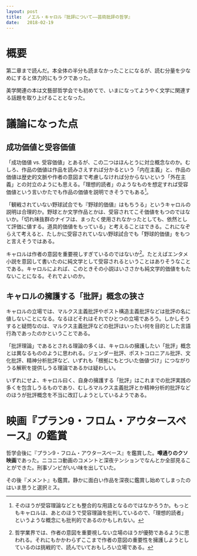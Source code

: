 ```yaml
---
layout: post
title:  ノエル・キャロル『批評について――芸術批評の哲学』
date:   2018-02-19
---
```


# 概要
第二章まで読んだ。本全体の半分も読まなかったことになるが、読む分量を少なめにすると体力的にもラクであった。

美学関連の本は文藝部哲学会でも初めてで、いまになってようやく文学に関連する話題を取り上げることとなった。

# 議論になった点
## 成功価値と受容価値
「成功価値 vs. 受容価値」とあるが、この二つはほんとうに対立概念なのか。むしろ、作品の価値は作品を読みさえすれば分かるという「内在主義」と、作品の価値は歴史的文脈や作者の意図まで考慮しなければ分からないという「外在主義」との対立のようにも思える。「理想的読者」のようなものを想定すれば受容価値という言いかたでも作品の価値を説明できそうでもある[^1]。

[^1]: そのほうが受容理論などとも整合的な用語となるのではなかろうか。もっともキャロルは、あとのほうで受容理論を批判しているので、「理想的読者」というような概念にも批判的であるのかもしれない。

「観戦されていない野球試合でも『野球的価値』はもちうる」というキャロルの説明は合理的か。野球とか文学作品とかは、受容されてこそ価値をもつのではないか。「切れ味抜群のナイフは、まったく使用されなかったとしても、依然として評価に値する。道具的価値をもっている」と考えることはできる。これになぞらえて考えると、たしかに受容されていない野球試合でも「野球的価値」をもつと言えそうではある。

キャロルは作者の意図を重要視しすぎているのではないか[^2]。たとえばエンタメ小説を意図して書いたのに純文学として受容されるということはありそうなことである。キャロルによれば、このときその小説はいささかも純文学的価値をもたないことになる。それでよいのか。

[^2]: 哲学業界では、作者の意図を重要視しない立場のほうが優勢であるように思われる。それにもかかわらずここまで作者の意図の重要性を擁護しようとしているのは挑戦的で、読んでいておもしろい立場である。

## キャロルの擁護する「批評」概念の狭さ
キャロルの立場では、マルクス主義批評やポスト構造主義批評などは批評の名に値しないことになる。なるほどそれはそれでひとつの立場であろう。しかしそうすると疑問なのは、マルクス主義批評などの批評はいったい何を目的とした言語行為であったのかということである。

「批評理論」であるとされる理論の多くは、キャロルの擁護したい「批評」概念とは異なるもののように思われる。ジェンダー批評、ポストコロニアル批評、文化批評、精神分析批評など、いずれも「根拠にもとづいた価値づけ」につながりうる解釈を提供しうる理論であるかは疑わしい。

いずれにせよ、キャロル曰く、自身の擁護する「批評」はこれまでの批評実践の多くを包含しうるものであり、むしろマルクス主義批評とか精神分析的批評などのほうが批評概念を不当に改訂しようとしているようである。

# 映画『プラン9・フロム・アウタースペース』の鑑賞
哲学会後に『プラン9・フロム・アウタースペース』を鑑賞した。**噂通りのクソ映画**であった。ニコニコ動画のコメントと深夜テンションでなんとか全部見ることができた。刑事ゾンビがいい味を出していた。

その後『メメント』も鑑賞。静かに面白い作品を深夜に鑑賞し始めてしまったのはいま思うと選択ミス。
